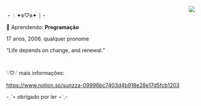 <img src="https://64.media.tumblr.com/e414e46a6e29efc7462c9d10f422a03b/045a8834c15ad633-be/s250x400/832c0a5cabde364b13324f9db4a3ac7f580d0ba6.gif" align="right">

・┆✦ʚ♡ɞ✦ ┆・

💬 Aprendendo: <strong>Programação</strong>

17 anos, 2006. qualquer pronome


</p> “Life depends on change, and renewal.”

# 

</p>

𓆩♡𓆪 mais informações:

https://www.notion.so/sunzza-09996bc7403d4b918e28e17d5fcb1203

-ˏˋ⋆ obrigado por ler ⋆ˊˎ-
 
